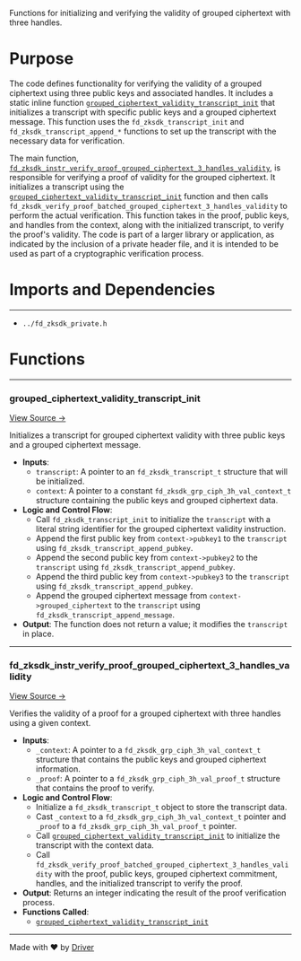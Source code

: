 <!--------------------------------------------------------------------------------->
<!-- IMPORTANT: This file is auto-generated by Driver (https://driver.ai). -------->
<!-- Manual edits may be overwritten on future commits. --------------------------->
<!--------------------------------------------------------------------------------->

Functions for initializing and verifying the validity of grouped ciphertext with three handles.

# Purpose
The code defines functionality for verifying the validity of a grouped ciphertext using three public keys and associated handles. It includes a static inline function [`grouped_ciphertext_validity_transcript_init`](<#grouped_ciphertext_validity_transcript_init>) that initializes a transcript with specific public keys and a grouped ciphertext message. This function uses the `fd_zksdk_transcript_init` and `fd_zksdk_transcript_append_*` functions to set up the transcript with the necessary data for verification.

The main function, [`fd_zksdk_instr_verify_proof_grouped_ciphertext_3_handles_validity`](<#fd_zksdk_instr_verify_proof_grouped_ciphertext_3_handles_validity>), is responsible for verifying a proof of validity for the grouped ciphertext. It initializes a transcript using the [`grouped_ciphertext_validity_transcript_init`](<#grouped_ciphertext_validity_transcript_init>) function and then calls `fd_zksdk_verify_proof_batched_grouped_ciphertext_3_handles_validity` to perform the actual verification. This function takes in the proof, public keys, and handles from the context, along with the initialized transcript, to verify the proof's validity. The code is part of a larger library or application, as indicated by the inclusion of a private header file, and it is intended to be used as part of a cryptographic verification process.
# Imports and Dependencies

---
- `../fd_zksdk_private.h`


# Functions

---
### grouped\_ciphertext\_validity\_transcript\_init<!-- {{#callable:grouped_ciphertext_validity_transcript_init}} -->
[View Source →](<../../../../../../../../src/flamenco/runtime/program/zksdk/instructions/fd_zksdk_grouped_ciphertext_3_handles_validity.c#L3>)

Initializes a transcript for grouped ciphertext validity with three public keys and a grouped ciphertext message.
- **Inputs**:
    - `transcript`: A pointer to an `fd_zksdk_transcript_t` structure that will be initialized.
    - `context`: A pointer to a constant `fd_zksdk_grp_ciph_3h_val_context_t` structure containing the public keys and grouped ciphertext data.
- **Logic and Control Flow**:
    - Call `fd_zksdk_transcript_init` to initialize the `transcript` with a literal string identifier for the grouped ciphertext validity instruction.
    - Append the first public key from `context->pubkey1` to the `transcript` using `fd_zksdk_transcript_append_pubkey`.
    - Append the second public key from `context->pubkey2` to the `transcript` using `fd_zksdk_transcript_append_pubkey`.
    - Append the third public key from `context->pubkey3` to the `transcript` using `fd_zksdk_transcript_append_pubkey`.
    - Append the grouped ciphertext message from `context->grouped_ciphertext` to the `transcript` using `fd_zksdk_transcript_append_message`.
- **Output**: The function does not return a value; it modifies the `transcript` in place.


---
### fd\_zksdk\_instr\_verify\_proof\_grouped\_ciphertext\_3\_handles\_validity<!-- {{#callable:fd_zksdk_instr_verify_proof_grouped_ciphertext_3_handles_validity}} -->
[View Source →](<../../../../../../../../src/flamenco/runtime/program/zksdk/instructions/fd_zksdk_grouped_ciphertext_3_handles_validity.c#L14>)

Verifies the validity of a proof for a grouped ciphertext with three handles using a given context.
- **Inputs**:
    - `_context`: A pointer to a `fd_zksdk_grp_ciph_3h_val_context_t` structure that contains the public keys and grouped ciphertext information.
    - `_proof`: A pointer to a `fd_zksdk_grp_ciph_3h_val_proof_t` structure that contains the proof to verify.
- **Logic and Control Flow**:
    - Initialize a `fd_zksdk_transcript_t` object to store the transcript data.
    - Cast `_context` to a `fd_zksdk_grp_ciph_3h_val_context_t` pointer and `_proof` to a `fd_zksdk_grp_ciph_3h_val_proof_t` pointer.
    - Call [`grouped_ciphertext_validity_transcript_init`](<#grouped_ciphertext_validity_transcript_init>) to initialize the transcript with the context data.
    - Call `fd_zksdk_verify_proof_batched_grouped_ciphertext_3_handles_validity` with the proof, public keys, grouped ciphertext commitment, handles, and the initialized transcript to verify the proof.
- **Output**: Returns an integer indicating the result of the proof verification process.
- **Functions Called**:
    - [`grouped_ciphertext_validity_transcript_init`](<#grouped_ciphertext_validity_transcript_init>)



---
Made with ❤️ by [Driver](https://www.driver.ai/)